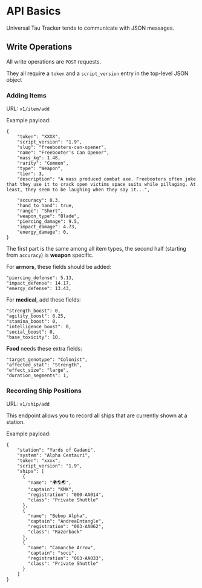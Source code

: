 # API Basics

Universal Tau Tracker tends to communicate with JSON messages.

## Write Operations

All write operations are `POST` requests.

They all require a `token` and a `script_version` entry in the top-level JSON object

### Adding Items

URL: `v1/item/add`

Example payload:

    {
        "token": "XXXX",
        "script_version": "1.9",
        "slug": "freebooters-can-opener",
        "name": "Freebooter's Can Opener",
        "mass_kg": 1.48,
        "rarity": "Common",
        "type": "Weapon",
        "tier": 3,
        "description": "A mass produced combat axe. Freebooters often joke that they use it to crack open victims space suits while pillaging. At least, they seem to be laughing when they say it...",

        "accuracy": 0.3,
        "hand_to_hand": true,
        "range": "Short",
        "weapon_type": "Blade",
        "piercing_damage": 9.5,
        "impact_damage": 4.73,
        "energy_damage": 0,
    }


The first part is the same among all item types, the second half (starting from `accuracy`)
is **weapon** specific.

For **armors**, these fields should be added:

    "piercing_defense": 5.13,
    "impact_defense": 14.17,
    "energy_defense": 13.43,

For **medical**, add these fields:

    "strength_boost": 0,
    "agility_boost": 8.25,
    "stamina_boost": 0,
    "intelligence_boost": 0,
    "social_boost": 0,
    "base_toxicity": 10,

**Food** needs these extra fields:

    "target_genotype": "Colonist",
    "affected_stat": "Strength",
    "effect_size": "large",
    "duration_segments": 1,

### Recording Ship Positions

URL: `v1/ship/add`

This endpoint allows you to record all ships that are currently shown at a station.

Example payload:

    {
        "station": "Yards of Gadani",
        "system": "Alpha Centauri",
        "token": "xxxx",
        "script_version": "1.9",
        "ships": [
          {
            "name": "🌍🌎🌏",
            "captain": "KMK",
            "registration": "000-AA014",
            "class": "Private Shuttle"
          },
          {
            "name": "Bebop Alpha",
            "captain": "AndreaEntangle",
            "registration": "003-AA062",
            "class": "Razorback"
          },
          {
            "name": "Camanche Arrow",
            "captain": "soci",
            "registration": "003-AA033",
            "class": "Private Shuttle"
          }
        ]
    }
